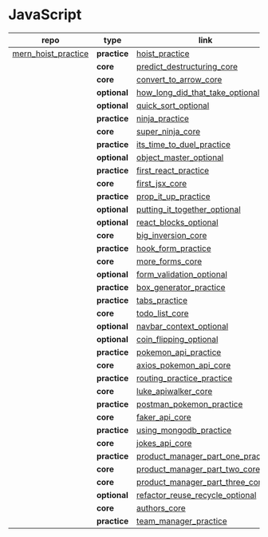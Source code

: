 
# JavaScript


|repo|type|link|notes|
|---|-------|----|-----|
|[mern_hoist_practice]|**practice**|[hoist_practice]|[notes](./01javascript/03fundamentals/hoist_practice/README.md)|
||**core**|[predict_destructuring_core]|[notes](./01javascript/03fundamentals/predict_destructuring_core/README.md)|
||**core**|[convert_to_arrow_core]|[notes](./01javascript/03fundamentals/convert_to_arrow_core/README.md)|
||**optional**|[how_long_did_that_take_optional]|[notes](./01javascript/03fundamentals/how_long_did_that_take_optional/README.md)|
||**optional**|[quick_sort_optional]|[notes](./01javascript/03fundamentals/quick_sort_optional/README.md)||
||**practice**|[ninja_practice]|[notes](./01javascript/04oop/ninja_practice/README.md)|
||**core**|[super_ninja_core]|[notes](./01javascript/04oop/super_ninja_core/README.md)|
||**practice**|[its_time_to_duel_practice]|[notes](./01javascript/04oop/its_time_to_duel_practice/README.md)|
||**optional**|[object_master_optional]|[notes](./01javascript/05functional_programming/object_master_optional/README.md)|
||**practice**|[first_react_practice]|[notes](./02react/01intro_to_react/first_react_practice/README.md)|
||**core**|[first_jsx_core]|[notes](./02react/01intro_to_react/first_jsx_core/README.md)|
||**practice**|[prop_it_up_practice]|[notes](./02react/02class_components/prop_it_up_practice/README.md)|
||**optional**|[putting_it_together_optional]|[notes](./02react/02class_components/putting_it_together_optional/README.md)|
||**optional**|[react_blocks_optional]|[notes](./02react/02class_components/react_blocks_optional/README.md)|
||**core**|[big_inversion_core]|[notes](./02react/03functional_components/big_inversion_core/README.md)|
||**practice**|[hook_form_practice]|[notes](./02react/03functional_components/hook_form_practice/README.md)|
||**core**|[more_forms_core]|[notes](./02react/03functional_components/more_forms_core/README.md)|
||**optional**|[form_validation_optional]|[notes](./02react/03functional_components/form_validation_optional/README.md)|
||**practice**|[box_generator_practice]|[notes](./02react/03functional_components/box_generator_practice/README.md)|
||**practice**|[tabs_practice]|[notes](./02react/03functional_components/tabs_practice/README.md)|
||**core**|[todo_list_core]|[notes](./02react/03functional_components/todo_list_core/README.md)|
||**optional**|[navbar_context_optional]|[notes](./02react/03functional_components/navbar_context_optional/README.md)|
||**optional**|[coin_flipping_optional]|[notes](./02react/04apis/coin_flipping_optional/README.md)|
||**practice**|[pokemon_api_practice]|[notes](./02react/04apis/pokemon_api_practice/README.md)|
||**core**|[axios_pokemon_api_core]|[notes](./02react/04apis/axios_pokemon_api_core/README.md)|
||**practice**|[routing_practice_practice]|[notes](./02react/05react_routing/routing_practice_practice/README.md)|
||**core**|[luke_apiwalker_core]|[notes](./02react/05react_routing/luke_apiwalker_core/README.md)|
||**practice**|[postman_pokemon_practice]|[notes](./03express/01express/postman_pokemon_practice/README.md)|
||**core**|[faker_api_core]|[notes](./03express/01express/faker_api_core/README.md)|
||**practice**|[using_mongodb_practice]|[notes](./04mongodb/01mongodb/using_mongodb_practice/README.md)|
||**core**|[jokes_api_core]|[notes](./04mongodb/02mongoose/jokes_api_core/README.md)|
||**practice**|[product_manager_part_one_practice]|[notes](./05full_stack_mernb/01full_stack_mern/product_manager_part_one_practice/README.md)|
||**core**|[product_manager_part_two_core]|[notes](./05full_stack_mernb/01full_stack_mern/product_manager_part_two_core/README.md)|
||**core**|[product_manager_part_three_core]|[notes](./05full_stack_mernb/01full_stack_mern/product_manager_part_three_core/README.md)|
||**optional**|[refactor_reuse_recycle_optional]|[notes](./05full_stack_mernb/02advanced_mern/refactor_reuse_recycle_optional/README.md)|
||**core**|[authors_core]|[notes](./05full_stack_mernb/02advanced_mern/authors_core/README.md)|
||**practice**|[team_manager_practice]|[notes](./05full_stack_mernb/02advanced_mern/team_manager_practice/README.md)|



[hoist_practice]: https://login.codingdojo.com/m/674/15368/112035
[mern_hoist_practice]: https://github.com/tmax818/mern_hoist_practice

[predict_destructuring_core]: https://login.codingdojo.com/m/674/15368/112037
[mern_predict_destructuring_core]: https://github.com/tmax818/mern_predict_destructuring_core

[convert_to_arrow_core]: https://login.codingdojo.com/m/674/15368/112040

[how_long_did_that_take_optional]: https://login.codingdojo.com/m/674/15368/112043

[quick_sort_optional]: https://login.codingdojo.com/m/674/15368/112045

[ninja_practice]: https://login.codingdojo.com/m/674/15369/112051

[super_ninja_core]: https://login.codingdojo.com/m/674/15369/112052
[its_time_to_duel_practice]: https://login.codingdojo.com/m/674/15369/112054
[object_master_optional]: https://login.codingdojo.com/m/674/15370/112060
[first_react_practice]: https://login.codingdojo.com/m/674/15377/112141
[first_jsx_core]: https://login.codingdojo.com/m/674/15377/112146
[prop_it_up_practice]: https://login.codingdojo.com/m/674/15378/112151
[putting_it_together_optional]: https://login.codingdojo.com/m/674/15378/112156
[react_blocks_optional]: https://login.codingdojo.com/m/674/15378/112160
[big_inversion_core]: https://login.codingdojo.com/m/674/15379/112166
[hook_form_practice]: https://login.codingdojo.com/m/674/15379/112171
[more_forms_core]: https://login.codingdojo.com/m/674/15379/112173
[form_validation_optional]: https://login.codingdojo.com/m/674/15379/112175
[box_generator_practice]: https://login.codingdojo.com/m/674/15379/112180
[tabs_practice]: https://login.codingdojo.com/m/674/15379/112183
[todo_list_core]: https://login.codingdojo.com/m/674/15379/112185
[navbar_context_optional]: https://login.codingdojo.com/m/674/15379/112188
[coin_flipping_optional]: https://login.codingdojo.com/m/674/15380/112193
[pokemon_api_practice]: https://login.codingdojo.com/m/674/15380/112196
[axios_pokemon_api_core]: https://login.codingdojo.com/m/674/15380/112198
[routing_practice_practice]: https://login.codingdojo.com/m/674/15381/112205
[luke_apiwalker_core]: https://login.codingdojo.com/m/674/15381/112206
[postman_pokemon_practice]: https://login.codingdojo.com/m/674/15382/112215

[faker_api_core]: https://login.codingdojo.com/m/674/15382/112219
[mern_faker_api_core]: https://github.com/tmax818/mern_faker_api_core

[using_mongodb_practice]: https://login.codingdojo.com/m/674/15383/112230
[express_mongoose]: https://login.codingdojo.com/m/674/15384/112231
[mongoose_commands]: https://login.codingdojo.com/m/674/15384/112232
[validations]: https://login.codingdojo.com/m/674/15384/112233
[jokes_api_core]: https://login.codingdojo.com/m/674/15384/112235
[nested_documents]: https://login.codingdojo.com/m/674/15384/112236
[introduction]: https://login.codingdojo.com/m/674/15385/112237
[setting_up_mern]: https://login.codingdojo.com/m/674/15385/112238
[hello_world]: https://login.codingdojo.com/m/674/15385/112239
[create_part_one]: https://login.codingdojo.com/m/674/15385/112240
[create_part_two]: https://login.codingdojo.com/m/674/15385/112241
[product_manager_part_one_practice]: https://login.codingdojo.com/m/674/15385/112242
[list_and_detail]: https://login.codingdojo.com/m/674/15385/112243
[product_manager_part_two_core]: https://login.codingdojo.com/m/674/15385/112244
[update_and_delete]: https://login.codingdojo.com/m/674/15385/112245
[product_manager_part_three_core]: https://login.codingdojo.com/m/674/15385/112246
[looking_ahead]: https://login.codingdojo.com/m/674/15385/112245
[refactor_reuse_recycle_optional]: https://login.codingdojo.com/m/674/15386/112252
[authors_core]: https://login.codingdojo.com/m/674/15386/112255
[team_manager_practice]: https://login.codingdojo.com/m/674/15386/112256
